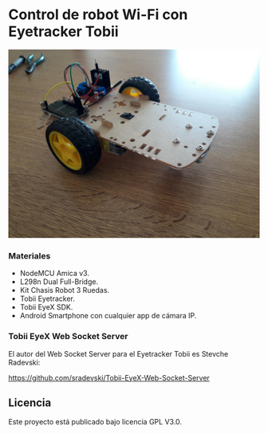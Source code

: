 # Control de robot Wi-Fi con Eyetracker Tobii

![Foto](Img/photo.jpg)

### Materiales

  - NodeMCU Amica v3.
  - L298n Dual Full-Bridge. 
  - Kit Chasis Robot 3 Ruedas.
  - Tobii Eyetracker.
  - Tobii EyeX SDK.
  - Android Smartphone con cualquier app de cámara IP.


### Tobii EyeX Web Socket Server

El autor del Web Socket Server para el Eyetracker Tobii es Stevche Radevski:

https://github.com/sradevski/Tobii-EyeX-Web-Socket-Server


## Licencia

Este proyecto está publicado bajo licencia GPL V3.0.